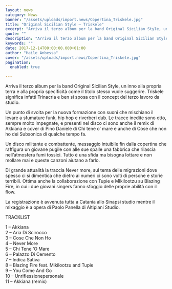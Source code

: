 ```yaml
---
layout: news
category: News
banner: "/assets/uploads/import.news/Copertina_Triskele.jpg"
title: "Original Sicilian Style – Triskele"
excerpt: "Arriva il terzo album per la band Original Sicilian Style, un inno alla propria terra e alla propria specificità come il titolo stesso vuole suggerire. Triskele significa infatti Trinacria e ben si sposa con il concept del terzo lavoro da studio. Un punto di svolta per la nuova formazione  con suoni che mischiano il levare [&hellip"
quote: ""
description: "Arriva il terzo album per la band Original Sicilian Style, un inno alla propria terra e alla propria specificità come il titolo stesso vuole suggerire. Triskele significa infatti Trinacria e ben si sposa con il concept del terzo lavoro da studio. Un punto di svolta per la nuova formazione  con suoni che mischiano il levare [&hellip"
keywords: ""
date: 2017-12-14T00:00:00.000+01:00
author: "Haile Anbessa"
cover: "/assets/uploads/import.news/Copertina_Triskele.jpg"
pagination:
  enabled: true

---
```


Arriva il terzo album per la band Original Sicilian Style, un inno alla propria terra e alla propria specificità come il titolo stesso vuole suggerire. Triskele significa infatti Trinacria e ben si sposa con il concept del terzo lavoro da studio.

Un punto di svolta per la nuova formazione con suoni che mischiano il levare a sfumature funk, hip hop e riverberi dub. Le tracce inedite sono otto, sempre molto impegnate, e presenti nel disco ci sono anche il remix di Akkiana e cover di Pino Daniele di Chi tene o’ mare e anche di Cose che non ho dei Subsonica di qualche tempo fa.

Un disco militante e combattente, messaggio intuibile fin dalla copertina che raffigura un giovane pugile con alle sue spalle una fabbrica che rilascia nell’atmosfera fumi tossici. Tutto è una sfida ma bisogna lottare e non mollare mai e queste canzoni aiutano a farlo.

Di grande attualità la traccia Never more, sul tema delle migrazioni dove spesso ci si dimentica che dietro ai numeri ci sono volti di persone e storie terribili. Ottima anche la collaborazione con Tupie e MIkilootzu su Blazing Fire, in cui i due giovani singers fanno sfoggio delle proprie abilità con il flow.

La registrazione è avvenuta tutta a Catania allo Sinapsi studio mentre il mixaggio è a opera di Paolo Panella di Altipiani Studio.

TRACKLIST

1 – Akkiana  
2 – Aria Di Scirocco  
3 – Cose Che Non Ho  
4 – Never More  
5 – Chi Tene ‘O Mare  
6 – Palazzo Di Cemento  
7 – Indica Sativa  
8 – Blazing Fire feat. Mikilootzu and Tupie  
9 – You Come And Go  
10 – Unriflessionepersonale  
11 – Akkiana (remix)